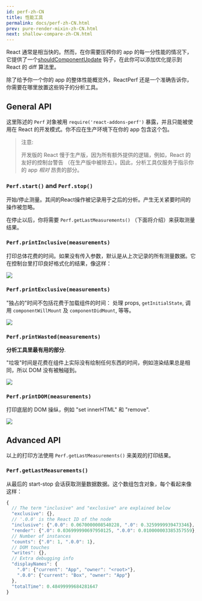 ```yaml
---
id: perf-zh-CN
title: 性能工具
permalink: docs/perf-zh-CN.html
prev: pure-render-mixin-zh-CN.html
next: shallow-compare-zh-CN.html
---
```


React 通常是相当快的。然而，在你需要压榨你的 app 的每一分性能的情况下，它提供了一个[shouldComponentUpdate](/react/docs/component-specs.html#updating-shouldcomponentupdate) 钩子，在此你可以添加优化提示到 React 的 diff 算法里。

除了给予你一个你的 app 的整体性能概览外，ReactPerf 还是一个准确告诉你，你需要在哪里放置这些钩子的分析工具。

## General API

这里陈述的 `Perf` 对象被用 `require('react-addons-perf')` 暴露，并且只能被使用在 React 的开发模式。你不应在生产环境下在你的 app 包含这个包。

> 注意:
>
> 开发版的 React 慢于生产版，因为所有额外提供的逻辑，例如，React 的友好的控制台警告 （在生产版中被除去）。因此，分析工具仅服务于指示你的 app _相对_ 昂贵的部分。

### `Perf.start()` and `Perf.stop()`
开始/停止测量。其间的React操作被记录用于之后的分析。产生无关紧要时间的操作被忽略。

在停止以后，你将需要 `Perf.getLastMeasurements()` （下面将介绍）来获取测量结果。

### `Perf.printInclusive(measurements)`
打印总体花费的时间。如果没有传入参数，默认是从上次记录的所有测量数据。它在控制台里打印良好格式化的结果，像这样：

![](/react/img/docs/perf-inclusive.png)

### `Perf.printExclusive(measurements)`
"独占的"时间不包括花费于加载组件的时间： 处理 props, `getInitialState`, 调用 `componentWillMount` 及 `componentDidMount`, 等等。

![](/react/img/docs/perf-exclusive.png)

### `Perf.printWasted(measurements)`

**分析工具里最有用的部分**.

"垃圾"时间是花费在组件上实际没有绘制任何东西的时间，例如渲染结果总是相同，所以 DOM 没有被触碰到。

![](/react/img/docs/perf-wasted.png)

### `Perf.printDOM(measurements)`
打印底层的 DOM 操纵，例如 "set innerHTML" 和 "remove".

![](/react/img/docs/perf-dom.png)

## Advanced API

以上的打印方法使用 `Perf.getLastMeasurements()` 来美观的打印结果。

### `Perf.getLastMeasurements()`
从最后的 start-stop 会话获取测量数据数据。这个数组包含对象，每个看起来像这样：

```js
{
  // The term "inclusive" and "exclusive" are explained below
  "exclusive": {},
  // '.0.0' is the React ID of the node
  "inclusive": {".0.0": 0.0670000008540228, ".0": 0.3259999939473346},
  "render": {".0": 0.036999990697950125, ".0.0": 0.010000003385357559},
  // Number of instances
  "counts": {".0": 1, ".0.0": 1},
  // DOM touches
  "writes": {},
  // Extra debugging info
  "displayNames": {
    ".0": {"current": "App", "owner": "<root>"},
    ".0.0": {"current": "Box", "owner": "App"}
  },
  "totalTime": 0.48499999684281647
}
```
